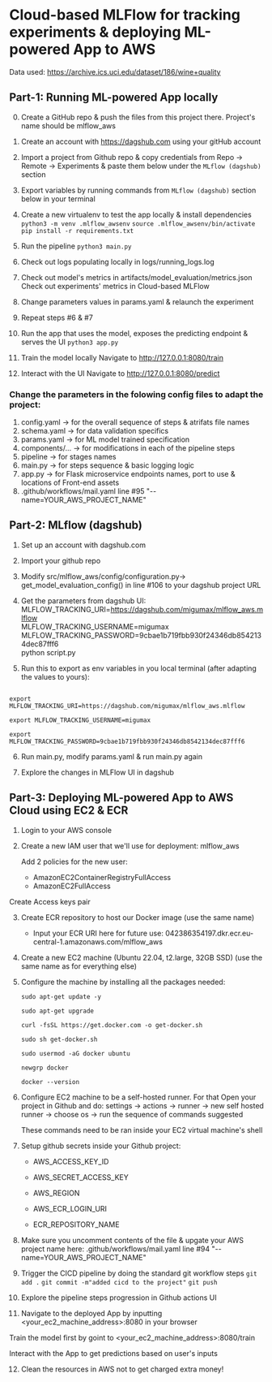 # Cloud-based MLFlow for tracking experiments & deploying ML-powered App to AWS

Data used:
https://archive.ics.uci.edu/dataset/186/wine+quality

## Part-1: Running ML-powered App locally

0. Create a GitHub repo & push the files from this project there.
Project's name should be mlflow_aws

1. Create an account with https://dagshub.com using your gitHub account

2. Import a project from Github repo & copy credentials from Repo -> Remote -> Experiments 
& paste them below under the `MLflow (dagshub)` section

3. Export variables by running commands from `MLflow (dagshub)` section below in your terminal

4. Create a new virtualenv to test the app locally & install dependencies
```python3 -m venv .mlflow_awsenv```
```source .mlflow_awsenv/bin/activate```
```pip install -r requirements.txt```

5. Run the pipeline
```python3 main.py```

6. Check out logs populating locally in logs/running_logs.log

7. Check out model's metrics in artifacts/model_evaluation/metrics.json
Check out experiments' metrics in Cloud-based MLFlow

8. Change parameters values in params.yaml & relaunch the experiment

9. Repeat steps #6 & #7

10. Run the app that uses the model, exposes the predicting endpoint & serves the UI
```python3 app.py```

11. Train the model locally
Navigate to http://127.0.0.1:8080/train

12. Interact with the UI
Navigate to http://127.0.0.1:8080/predict


### Change the parameters in the folowing config files to adapt the project:

1. config.yaml -> for the overall sequence of steps & atrifats file names
2. schema.yaml -> for data validation specifics
3. params.yaml -> for ML model trained specification
5. components/... -> for modifications in each of the pipeline steps
7. pipeline -> for stages names
8. main.py -> for steps sequence & basic logging logic
9. app.py -> for Flask microservice endpoints names, port to use & locations of Front-end assets
10. .github/workflows/mail.yaml line #95 "--name=YOUR_AWS_PROJECT_NAME"


## Part-2: MLflow (dagshub)

1. Set up an account with dagshub.com
2. Import your github repo
3. Modify src/mlflow_aws/config/configuration.py-> get_model_evaluation_config() in line #106 to your dagshub project URL
4. Get the parameters from dagshub UI:
MLFLOW_TRACKING_URI=https://dagshub.com/migumax/mlflow_aws.mlflow \
MLFLOW_TRACKING_USERNAME=migumax \
MLFLOW_TRACKING_PASSWORD=9cbae1b719fbb930f24346db8542134dec87fff6 \
python script.py

5. Run this to export as env variables in you local terminal (after adapting the values to yours):

```shell

export MLFLOW_TRACKING_URI=https://dagshub.com/migumax/mlflow_aws.mlflow

export MLFLOW_TRACKING_USERNAME=migumax 

export MLFLOW_TRACKING_PASSWORD=9cbae1b719fbb930f24346db8542134dec87fff6

```
6. Run main.py, modify params.yaml & run main.py again

7. Explore the changes in MLFlow UI in dagshub


## Part-3: Deploying ML-powered App to AWS Cloud using EC2 & ECR

1. Login to your AWS console

2. Create a new IAM user that we'll use for deployment: mlflow_aws

	Add 2 policies for the new user:
	* AmazonEC2ContainerRegistryFullAccess 
	* AmazonEC2FullAccess

Create Access keys pair
	
3. Create ECR repository to host our Docker image (use the same name)
    
	- Input your ECR URI here for future use: 042386354197.dkr.ecr.eu-central-1.amazonaws.com/mlflow_aws

4. Create a new EC2 machine (Ubuntu 22.04, t2.large, 32GB SSD) 
(use the same name as for everything else)

5. Configure the machine by installing all the packages needed:

	```sudo apt-get update -y```

	```sudo apt-get upgrade```

	```curl -fsSL https://get.docker.com -o get-docker.sh```

	```sudo sh get-docker.sh```

	```sudo usermod -aG docker ubuntu```

	```newgrp docker```

	```docker --version```
	
6. Configure EC2 machine to be a self-hosted runner. For that Open your project in Github and do:
    settings -> actions -> runner -> new self hosted runner -> choose os -> run the sequence of commands suggested

	These commands need to be ran inside your EC2 virtual machine's shell

7. Setup github secrets inside your Github project:

    * AWS_ACCESS_KEY_ID

    * AWS_SECRET_ACCESS_KEY

    * AWS_REGION

    * AWS_ECR_LOGIN_URI

    * ECR_REPOSITORY_NAME

8. Make sure you uncomment contents of the file & upgate your AWS project name here: .github/workflows/mail.yaml line #94 "--name=YOUR_AWS_PROJECT_NAME"

9. Trigger the CICD pipeline by doing the standard git workflow steps
```git add .```
```git commit -m"added cicd to the project"```
```git push```

10. Explore the pipeline steps progression in Github actions UI

11. Navigate to the deployed App by inputting <your_ec2_machine_address>:8080 in your browser

Train the model first by goint to <your_ec2_machine_address>:8080/train

Interact with the App to get predictions based on user's inputs

12. Clean the resources in AWS not to get charged extra money! 

